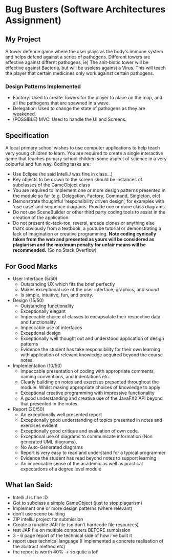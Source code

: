 # Bug Busters (Software Architectures Assignment)

## My Project
A tower defence game where the user plays as the body's immune system and helps defend against a
series of pathogens. Different towers are effective against differnt pathogens, ie) The anit-biotic
tower will be effective against Bacteria, but will be useless against a Virus. This will teach the 
player that certain medicines only work against certain pathogens.

### Design Patterns Implemented

 - Factory: Used to create Towers for the player to place on the map, and all the pathogens that 
 are spawned in a wave.
 - Delegation: Used to change the state of pathogens as they are weakened. 
 - (POSSIBLE) MVC: Used to handle the UI and Screens.

## Specification
A local primary school wishes to use computer applications to help teach very young children to 
learn. You are required to create a single interactive game that teaches primary school children 
some aspect of science in a very colourful and fun way. Coding tasks are: 
 - Use Eclipse (he said IntelliJ was fine in class...)
 - 	Key objects to be drawn to the screen should be instances of subclasses of the GameObject class
 - 	You are required to implement one or more design patterns presented in the module so far 
 (e.g. Delegation, Factory, Command, Singleton, etc)
 - Demonstrate thoughtful ‘responsibility driven design’, for examples with ‘use case’ and sequence
 diagrams. Provide one or more class diagrams.
 - Do not use SceneBuilder or other third party coding tools to assist in the creation of the 
 application.
 - Do not present tic-tack-toe, reversi, arcade clones or anything else that’s obviously from a 
 textbook, a youtube tutorial or demonstrating a lack of imagination or creative programming. __Note 
 coding cynically taken from the web and presented as yours will be considered as plagiarism and the
  maximum penalty for unfair means will be recommended.__ (So no Stack Overflow)
  
  ## For Good Marks
  
  - User Interface (5/50)
    - Outstanding UX which fits the brief perfectly
    - Makes exceptional use of the user interface, graphics, and sound
    - Is simple, intuitive, fun, and pretty.
  - Design (15/50)
    - Outstanding functionality
    - Exceptionally elegant
    - Impeccable choice of classes to encapsulate their respective data and functionality
    - Impeccable use of interfaces
    - Exceptional design
    - Exceptionally well thought out and understood application of design patterns
    - Evidence the student has take responsibility for their own learning with application of 
    relevant knowledge acquired beyond the course notes.
  - Implementation (10/50)
    - Impeccable presentation of coding with appropriate comments, naming conventions, and 
    indentations etc.
    - Clearly building on notes and exercises presented throughout the module. Whilst making 
    appropriate choices of knowledge to apply
    - Exceptional creative programming with impressive functionality
    - A good understanding and creative use of the JavaFX2 API beyond that presented in the notes.
  - Report (20/50)
    - An exceptionally well presented report
    - Exceptionally good understanding of topics presented in notes and exercises evident
    - Exceptionally good critique and evaluation of own code.
    - Exceptional use of diagrams to communicate information (Non generated UML diagrams).
    - No Auto-Generated diagrams
    - Report is very easy to read and understand for a typical programmer
    - Evidence the student has read beyond notes to support learning
    - An impeccable sense of the academic as well as practical expectations of a degree level module

## What Ian Said:

 - Intelli J is fine :D
 - Got to subclass a simple GameObject (just to stop plagarism)
 - Implement one or more design patterns (where relevant)
 - don't use scene building
 - ZIP intelliJ project for submission
 - Create a runable JAR file (so don't hardcode file resources)
 - test JAR file on multiple computers BEFORE sumbission
 - 3 - 6 page report of the technical side of how i've built it
 - report uses technical language (I implemented a concrete realisation of the abstract method etc) 
 - the report is worth 40% -> so quite a lot!
 
